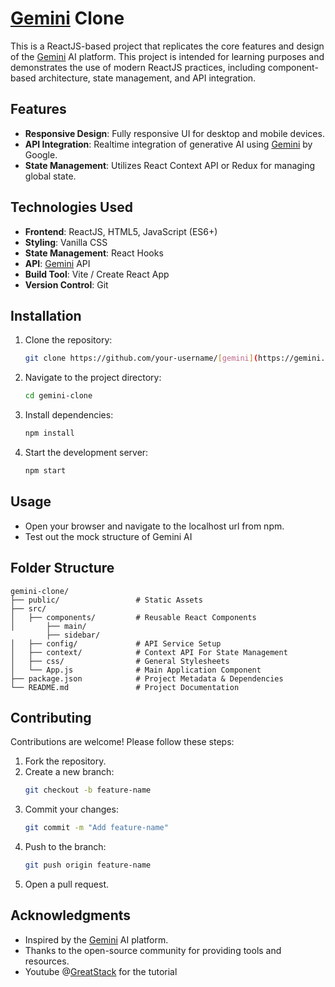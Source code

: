 # [Gemini](https://gemini.google.com/) Clone

This is a ReactJS-based project that replicates the core features and design of the [Gemini](https://gemini.google.com/) AI platform. This project is intended for learning purposes and demonstrates the use of modern ReactJS practices, including component-based architecture, state management, and API integration.

## Features

- **Responsive Design**: Fully responsive UI for desktop and mobile devices.
- **API Integration**: Realtime integration of generative AI using [Gemini](https://gemini.google.com/) by Google.
- **State Management**: Utilizes React Context API or Redux for managing global state.

## Technologies Used

- **Frontend**: ReactJS, HTML5, JavaScript (ES6+)
- **Styling**: Vanilla CSS
- **State Management**: React Hooks
- **API**: [Gemini](https://gemini.google.com/) API
- **Build Tool**: Vite / Create React App
- **Version Control**: Git

## Installation

1. Clone the repository:
   ```bash
   git clone https://github.com/your-username/[gemini](https://gemini.google.com/)-clone.git
   ```
2. Navigate to the project directory:
   ```bash
   cd gemini-clone
   ```
3. Install dependencies:
   ```bash
   npm install
   ```
4. Start the development server:
   ```bash
   npm start
   ```

## Usage

- Open your browser and navigate to the localhost url from npm.
- Test out the mock structure of Gemini AI

## Folder Structure

```
gemini-clone/
├── public/                 # Static Assets
├── src/
│   ├── components/         # Reusable React Components
│       ├── main/
        ├── sidebar/
│   ├── config/             # API Service Setup
│   ├── context/            # Context API For State Management
│   ├── css/                # General Stylesheets
│   └── App.js              # Main Application Component
├── package.json            # Project Metadata & Dependencies
└── README.md               # Project Documentation
```

## Contributing

Contributions are welcome! Please follow these steps:

1. Fork the repository.
2. Create a new branch:
   ```bash
   git checkout -b feature-name
   ```
3. Commit your changes:
   ```bash
   git commit -m "Add feature-name"
   ```
4. Push to the branch:
   ```bash
   git push origin feature-name
   ```
5. Open a pull request.

## Acknowledgments

- Inspired by the [Gemini](https://gemini.google.com/) AI platform.
- Thanks to the open-source community for providing tools and resources.
- Youtube @[GreatStack](https://www.youtube.com/@GreatStackDev) for the tutorial

